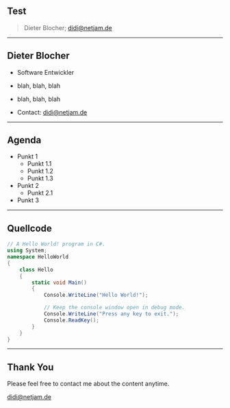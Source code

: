 ## Test


> Dieter Blocher; didi@netjam.de



---

## Dieter Blocher

* Software Entwickler
* blah, blah, blah
* blah, blah, blah

* Contact: didi@netjam.de


---

## Agenda

* Punkt 1
  * Punkt 1.1
  * Punkt 1.2
  * Punkt 1.3
* Punkt 2
  * Punkt 2.1
* Punkt 3


---

## Quellcode

```cs
// A Hello World! program in C#.
using System;
namespace HelloWorld
{
    class Hello 
    {
        static void Main() 
        {
            Console.WriteLine("Hello World!");

            // Keep the console window open in debug mode.
            Console.WriteLine("Press any key to exit.");
            Console.ReadKey();
        }
    }
}
```
  

---

## Thank You

Please feel free to contact me about the content anytime.

didi@netjam.de
